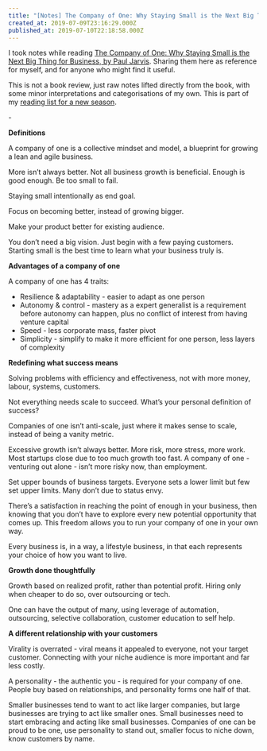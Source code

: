 ```yaml
---
title: "[Notes] The Company of One: Why Staying Small is the Next Big Thing for Business, by Paul Jarvis"
created_at: 2019-07-09T23:16:29.000Z
published_at: 2019-07-10T22:18:58.000Z
---
```

I took notes while reading [The Company of One: Why Staying Small is the Next Big Thing for Business, by Paul Jarvis](https://www.goodreads.com/en/book/show/37570605-company-of-one). Sharing them here as reference for myself, and for anyone who might find it useful. 

This is not a book review, just raw notes lifted directly from the book, with some minor interpretations and categorisations of my own. This is part of my [reading list for a new season](https://200wordsaday.com/words/reading-list-for-a-new-season-220315d233ada32ec9). 

  

\-

  

**Definitions**

A company of one is a collective mindset and model, a blueprint for growing a lean and agile business. 

More isn’t always better. Not all business growth is beneficial. Enough is good enough. Be too small to fail.

Staying small intentionally as end goal.

Focus on becoming better, instead of growing bigger.

Make your product better for existing audience.

You don’t need a big vision. Just begin with a few paying customers. Starting small is the best time to learn what your business truly is.

  

**Advantages of a company of one** 

A company of one has 4 traits:

*   Resilience & adaptability - easier to adapt as one person
*   Autonomy & control - mastery as a expert generalist is a requirement before autonomy can happen, plus no conflict of interest from having venture capital 
*   Speed - less corporate mass, faster pivot
*   Simplicity - simplify to make it more efficient for one person, less layers of complexity

  

**Redefining what success means**

Solving problems with efficiency and effectiveness, not with more money, labour, systems, customers.

Not everything needs scale to succeed. What’s your personal definition of success?

Companies of one isn’t anti-scale, just where it makes sense to scale, instead of being a vanity metric.

Excessive growth isn’t always better. More risk, more stress, more work. Most startups close due to too much growth too fast. A company of one - venturing out alone - isn’t more risky now, than employment.

Set upper bounds of business targets. Everyone sets a lower limit but few set upper limits. Many don’t due to status envy.

There’s a satisfaction in reaching the point of enough in your business, then knowing that you don’t have to explore every new potential opportunity that comes up. This freedom allows you to run your company of one in your own way.   

Every business is, in a way, a lifestyle business, in that each represents your choice of how you want to live.  

**Growth done thoughtfully** 

Growth based on realized profit, rather than potential profit. Hiring only when cheaper to do so, over outsourcing or tech.

One can have the output of many, using leverage of automation, outsourcing, selective collaboration, customer education to self help.

  

**A different relationship with your customers**

Virality is overrated - viral means it appealed to everyone, not your target customer. Connecting with your niche audience is more important and far less costly.

A personality - the authentic you - is required for your company of one. People buy based on relationships, and personality forms one half of that.

Smaller businesses tend to want to act like larger companies, but large businesses are trying to act like smaller ones. Small businesses need to start embracing and acting like small businesses. Companies of one can be proud to be one, use personality to stand out, smaller focus to niche down, know customers by name.
